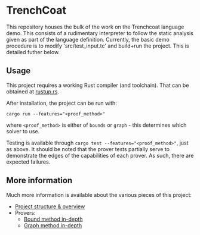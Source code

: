 # TrenchCoat

This repository houses the bulk of the work on the Trenchcoat language demo. This consists of a
rudimentary interpreter to follow the static analysis given as part of the language definition.
Currently, the basic demo procedure is to modify 'src/test\_input.tc' and build+run the project.
This is detailed futher below.

## Usage

This project requires a working Rust compiler (and toolchain). That can be obtained at
[rustup.rs](#https://rustup.rs/).

After installation, the project can be run with:
```
cargo run --features="<proof_method>"
```
where `<proof_method>` is either of `bounds` or `graph` - this determines which solver to use.

Testing is available through `cargo test --features="<proof_method>"`, just as above. It should be
noted that the prover tests partially serve to demonstrate the edges of the capabilities of each
prover. As such, there are expected failures.

## More information

Much more information is available about the various pieces of this project:
* [Project structure & overview](writeups/project-structure.md)
* Provers:
  * [Bound method in-depth](writeups/bound-method.md)
  * [Graph method in-depth](writeups/graph-method.md)


